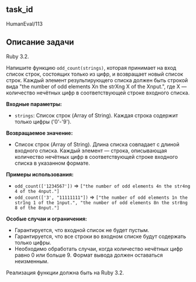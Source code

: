 ## task_id
HumanEval/113

## Описание задачи
Ruby 3.2.

Напишите функцию `odd_count(strings)`, которая принимает на вход список строк, состоящих только из цифр, и возвращает новый список строк.  Каждый элемент результирующего списка должен быть строкой вида "the number of odd elements Xn the strXng X of the Xnput.", где X — количество нечётных цифр в соответствующей строке входного списка.


**Входные параметры:**

* `strings`: Список строк (Array of String).  Каждая строка содержит только цифры ('0'-'9').


**Возвращаемое значение:**

* Список строк (Array of String).  Длина списка совпадает с длиной входного списка. Каждый элемент — строка, описывающая количество нечётных цифр в соответствующей строке входного списка в указанном формате.


**Примеры использования:**

* `odd_count(['1234567'])`  => `["the number of odd elements 4n the str4ng 4 of the 4nput."]`
* `odd_count(['3', "11111111"])` => `["the number of odd elements 1n the str1ng 1 of the 1nput.", "the number of odd elements 8n the str8ng 8 of the 8nput."]`


**Особые случаи и ограничения:**

* Гарантируется, что входной список не будет пустым.
* Гарантируется, что все строки во входном списке будут содержать только цифры.
* Необходимо обработать случаи, когда количество нечётных цифр равно 0 или больше 9.  Формат вывода должен оставаться неизменным.


Реализация функции должна быть на Ruby 3.2.

